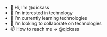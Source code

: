 - 👋 Hi, I’m @qickass
- 👀 I’m interested in technology
- 🌱 I’m currently learning technologies
- 💞️ I’m looking to collaborate on technologies
- 📫 How to reach me → @qickass

<!---
qickass/qickass is a ✨ special ✨ repository because its `README.md` (this file) appears on your GitHub profile.
You can click the Preview link to take a look at your changes.
--->
